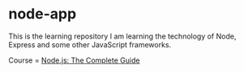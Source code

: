 # node-app
This is the learning repository
I am learning the technology of Node, Express and some other JavaScript frameworks. 

Course = [Node.js: The Complete Guide](https://www.udemy.com/course/nodejs-the-complete-guide/learn/lecture/11566310#content)
